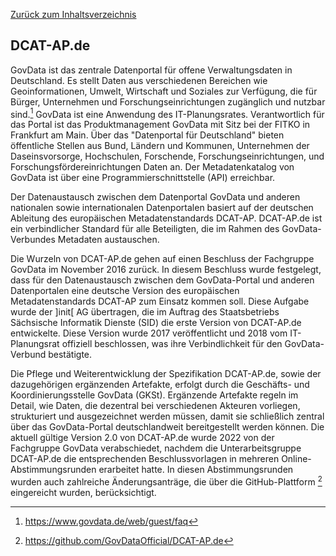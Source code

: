 [Zurück zum Inhaltsverzeichnis](https://healthdcat-ap-de.github.io/healthdcat-ap.de/report_stage_1.html)
## DCAT-AP.de
GovData ist das zentrale Datenportal für offene Verwaltungsdaten in Deutschland. Es stellt Daten aus verschiedenen Bereichen wie Geoinformationen, Umwelt, Wirtschaft und Soziales zur Verfügung, die für Bürger, Unternehmen und Forschungseinrichtungen zugänglich und nutzbar sind.[^39]
GovData ist eine Anwendung des IT-Planungsrates. Verantwortlich für das Portal ist das Produktmanagement GovData mit Sitz bei der FITKO in Frankfurt am Main. Über das "Datenportal für Deutschland" bieten öffentliche Stellen aus Bund, Ländern und Kommunen, Unternehmen der Daseinsvorsorge, Hochschulen, Forschende, Forschungseinrichtungen, und Forschungsfördereinrichtungen Daten an. Der Metadatenkatalog von GovData ist über eine Programmierschnittstelle (API) erreichbar.

Der Datenaustausch zwischen dem Datenportal GovData und anderen nationalen sowie internationalen Datenportalen basiert auf der deutschen Ableitung des europäischen Metadatenstandards DCAT-AP. DCAT-AP.de ist ein verbindlicher Standard für alle Beteiligten, die im Rahmen des GovData-Verbundes Metadaten austauschen.

Die Wurzeln von DCAT-AP.de gehen auf einen Beschluss der Fachgruppe GovData im November 2016 zurück. In diesem Beschluss wurde festgelegt, dass für den Datenaustausch zwischen dem GovData-Portal und anderen Datenportalen eine deutsche Version des europäischen Metadatenstandards DCAT-AP zum Einsatz kommen soll. Diese Aufgabe wurde der ]init[ AG übertragen, die im Auftrag des Staatsbetriebs Sächsische Informatik Dienste (SID) die erste Version von DCAT-AP.de entwickelte. Diese Version wurde 2017 veröffentlicht und 2018 vom IT-Planungsrat offiziell beschlossen, was ihre Verbindlichkeit für den GovData-Verbund bestätigte.

Die Pflege und Weiterentwicklung der Spezifikation DCAT-AP.de, sowie der dazugehörigen ergänzenden Artefakte, erfolgt durch die Geschäfts- und Koordinierungsstelle GovData (GKSt). Ergänzende Artefakte regeln im Detail, wie Daten, die dezentral bei verschiedenen Akteuren vorliegen, strukturiert und ausgezeichnet werden müssen, damit sie schließlich zentral über das GovData-Portal deutschlandweit bereitgestellt werden können. Die aktuell gültige Version 2.0 von DCAT-AP.de wurde 2022 von der Fachgruppe GovData verabschiedet, nachdem die Unterarbeitsgruppe DCAT-AP.de die entsprechenden Beschlussvorlagen in mehreren Online-Abstimmungsrunden erarbeitet hatte. In diesen Abstimmungsrunden wurden auch zahlreiche Änderungsanträge, die über die GitHub-Plattform [^40] eingereicht wurden, berücksichtigt.

[^39]:https://www.govdata.de/web/guest/faq
[^40]:https://github.com/GovDataOfficial/DCAT-AP.de
